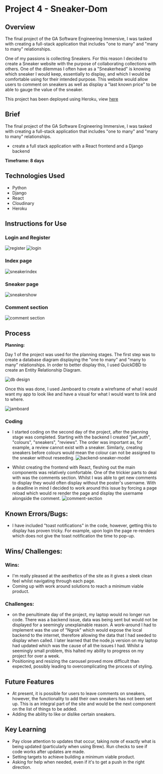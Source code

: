 # Project 4 - Sneaker-Dom

## Overview
The final project of the GA Software Engineering Immersive, I was tasked with creating a full-stack application that includes "one to many" and "many to many" relationships.

One of my passions is collecting Sneakers. For this reason I decided to create a Sneaker website with the purpose of collaborating collections with others. One of the dilemmas I often have as a "Sneakerhead" is knowing which sneaker I would keep, essentially to display, and which I would be comfortable using for their intended purpose. This website would allow users to comment on sneakers as well as display a "last known price" to be able to gauge the value of the sneaker.

This project has been deployed using Heroku, view <a href=”https://sneaker-dom.herokuapp.com/” target=”_blank”>here</a>


## Brief
The final project of the GA Software Engineering Immersive, I was tasked with creating a full-stack application that includes "one to many" and "many to many" relationships.

- create a full stack application with a React frontend and a Django backend

**Timeframe: 8 days**

## Technologies Used

 - Python
 - Django
 - React
 - Cloudinary
 - Heroku

## Instructions for Use
### Login and Register
![register](./client/src/images/p4-register.png)
![login](./client/src/images/p4-login.png)

### Index page
![sneakerindex](./client/src/images/p4-sneakerindex.png)

### Sneaker page
![sneakershow](./client/src/images/p4-sneakershow.png)

### Comment section
![comment section](./client/src/images/p4-commentsection.png)


## Process
**Planning:**

Day 1 of the project was used for the planning stages. The first step was to create a database diagram displaying the "one to many" and "many to many" relationships. In order to better display this, I used QuickDBD to create an Entity Relationship Diagram.

![db design](./client/src/images/p4-dbdesign.png)

Once this was done, I used Jamboard to create a wireframe of what I would want my app to look like and have a visual for what I would want to link and to where.

![jamboard](./client/src/images/p4-jamboard.png)

### Coding

 - I started coding on the second day of the project, after the planning stage was completed. Starting with the backend I created "jwt_auth", "colours", "sneakers", "reviews". The order was important as, for example, a review cannot exist with a sneaker. Similarly, creating sneakers before colours would mean the colour can not be assigned to the sneaker without reseeding.
![backend-sneaker-model](./client/src/images/p4-backend-sneaker-model.png)


- Whilst creating the frontend with React, fleshing out the main components was relatively comfortable. One of the trickier parts to deal with was the comments section. Whilst I was able to get new comments to display they would often display without the poster's username. With a deadline in mind I decided to work around this issue by forcing a page reload which would re render the page and display the username alongside the comment.
![comment-section](./client/src/images/p4-commentcode.png)


## Known Errors/Bugs:
- I have included "toast notifications" in the code, however, getting this to display has proven tricky. For example, upon login the page re-renders which does not give the toast notification the time to pop-up.


## Wins/ Challenges:

### Wins:
- I'm really pleased at the aesthetics of the site as it gives a sleek clean feel whilst navigating through each page.
- Coming up with work around solutions to reach a minimum viable product.

### Challenges:
- on the penultimate day of the project, my laptop would no longer run code. There was a backend issue, data was being sent but would not be displayed for a seemingly unexplainable reason.
A work-around I had to implement was the use of "Ngrok" which would expose the local backend to the internet, therefore allowing the data that I had seeded to display when called. I later learned that the node.js version on my laptop had updated which was the cause of all the issues I had. Whilst a seemingly small problem, this halted my ability to progress on my project for over a week.
- Positioning and resizing the carousel proved more difficult than expected, possibly leading to overcomplicating the process of styling.


## Future Features
- At present, it is possible for users to leave comments on sneakers, however, the functionality to add their own sneakers has not been set up. This is an integral part of the site and would be the next component on the list of things to be added.
- Adding the ability to like or dislike certain sneakers.

## Key Learning
- Pay close attention to updates that occur, taking note of exactly what is being updated (particularly when using Brew). Run checks to see if code works after updates are made.
- Setting targets to achieve building a minimum viable product.
- Asking for help when needed, even if it's to get a push in the right direction.

